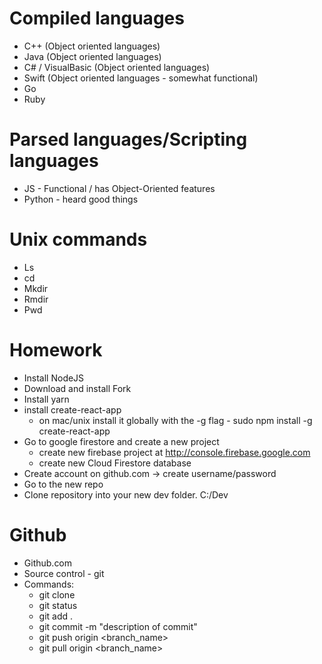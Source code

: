 # Compiled languages
* C++ (Object oriented languages)
* Java  (Object oriented languages)
* C# / VisualBasic  (Object oriented languages)
* Swift  (Object oriented languages - somewhat functional)
* Go 
* Ruby

# Parsed languages/Scripting languages
* JS - Functional / has Object-Oriented features
* Python - heard good things

# Unix commands
* Ls 
* cd
* Mkdir 
* Rmdir 
* Pwd

# Homework
* Install NodeJS
* Download and install Fork 
* Install yarn
* install create-react-app 
  * on mac/unix install it globally with the -g flag - sudo npm install -g create-react-app
* Go to google firestore and create a new project
  * create new firebase project at http://console.firebase.google.com 
  * create new Cloud Firestore database
* Create account on github.com -> create username/password
* Go to the new repo
* Clone repository into your new dev folder.  C:/Dev

# Github
* Github.com
* Source control - git 
* Commands:
  * git clone <urlOfRepository>
  * git status
  * git add .
  * git commit -m "description of commit"
  * git push origin <branch_name>
  * git pull origin <branch_name>